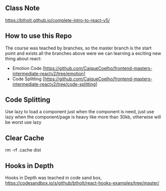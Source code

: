 ## Class Note

https://btholt.github.io/complete-intro-to-react-v5/

## How to use this Repo

The course was teached by branches, so the master branch is the start point and exists all the branches above were we can learning a exciting new
thing about react:

- Emotion Code [https://github.com/CaiqueCoelho/frontend-masters-intermediate-reactv2/tree/emotion]
- Code Splitting [https://github.com/CaiqueCoelho/frontend-masters-intermediate-reactv2/tree/code-splitting]

## Code Splitting

Use lazy to load a component just when the component is need, just use lazy when the component/page is heavy like more
than 30kb, otherwise will be worst use lazy

## Clear Cache

rm -rf .cache dist

## Hooks in Depth

Hooks in Depth was teached in code sand box, https://codesandbox.io/s/github/btholt/react-hooks-examples/tree/master/
